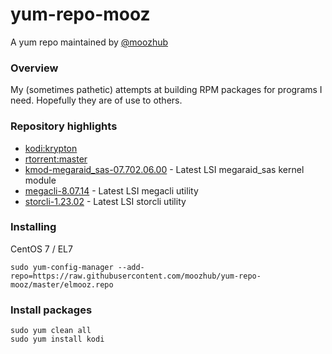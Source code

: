 # yum-repo-mooz

A yum repo maintained by [@moozhub](https://github.com/moozhub)

### Overview

My (sometimes pathetic) attempts at building RPM packages for programs I need. Hopefully they are of use to others.

### Repository highlights

* [kodi:krypton](https://github.com/xbmc/xbmc/tree/Krypton)
* [rtorrent:master](https://github.com/rakshasa/rtorrent)
* [kmod-megaraid_sas-07.702.06.00](https://hwraid.le-vert.net/wiki/LSIMegaRAIDSAS#a2.Linuxkerneldrivers) - Latest LSI megaraid_sas kernel module
* [megacli-8.07.14](https://hwraid.le-vert.net/wiki/LSIMegaRAIDSAS#a3.3.megacli) - Latest LSI megacli utility
* [storcli-1.23.02](https://www.thomas-krenn.com/en/wiki/StorCLI) - Latest LSI storcli utility

### Installing

CentOS 7 / EL7

```
sudo yum-config-manager --add-repo=https://raw.githubusercontent.com/moozhub/yum-repo-mooz/master/elmooz.repo
```

### Install packages

```
sudo yum clean all
sudo yum install kodi
```
